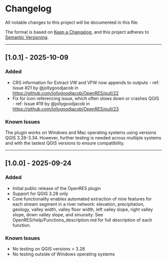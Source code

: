 # Changelog

All notable changes to this project will be documented in this file.

The format is based on [Keep a Changelog](https://keepachangelog.com),
and this project adheres to [Semantic Versioning](https://semver.org).

---
## [1.0.1] - 2025-10-09
### Added
- CRS information for Extract VW and VFW now appends to outputs - ref: Issue #21 by @jollygoodjacob in https://github.com/jollygoodjacob/OpenRES/pull/22
- Fix for icon referencing issue, which often slows down or crashes QGIS - ref: Issue #19 by @jollygoodjacob in https://github.com/jollygoodjacob/OpenRES/pull/23

### Known Issues
The plugin works on Windows and Mac operating systems using versions QGIS 3.28-3.34. However, further testing is needed across multiple systems and with the lastest QGIS versions to ensure compatibility.

---

## [1.0.0] - 2025-09-24
### Added
- Initial public release of the OpenRES plugin
- Support for QGIS 3.28 only
- Core functionality enables automated extraction of nine features for each stream segment in a river network: 
elevation, precipitation, geology, valley width, valley floor width, left valley slope, right valley slope,
down valley slope, and sinuosity. See OpenRES/help/Functions_description.md for full description of each function.

### Known Issues
- No testing on QGIS versions > 3.28
- No testing outside of Windows operating systems



